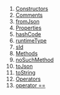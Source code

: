 1.  [Constructors](./Comments-class#constructors.md)
2.  [Comments](./Comments/Comments.md)
3.  [fromJson](./Comments/Comments.fromJson.md)
4.  [Properties](./Comments-class#instance-properties.md)
5.  [hashCode](https://api.flutter.dev/flutter/dart-core/Object/hashCode.html)
6.  [runtimeType](https://api.flutter.dev/flutter/dart-core/Object/runtimeType.html)
7.  [sId](./Comments/sId.md)
8.  [Methods](./Comments-class#instance-methods.md)
9.  [noSuchMethod](https://api.flutter.dev/flutter/dart-core/Object/noSuchMethod.html)
10. [toJson](./Comments/toJson.md)
11. [toString](https://api.flutter.dev/flutter/dart-core/Object/toString.html)
12. [Operators](./Comments-class#operators.md)
13. [operator
    ==](https://api.flutter.dev/flutter/dart-core/Object/operator_equals.html)
